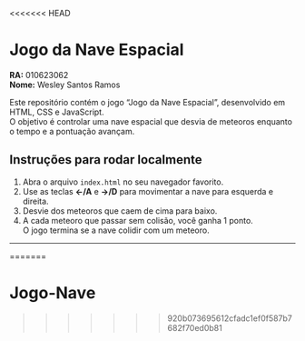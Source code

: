 <<<<<<< HEAD
# Jogo da Nave Espacial

**RA:** 010623062  
**Nome:** Wesley Santos Ramos

Este repositório contém o jogo “Jogo da Nave Espacial”, desenvolvido em HTML, CSS e JavaScript.  
O objetivo é controlar uma nave espacial que desvia de meteoros enquanto o tempo e a pontuação avançam.

## Instruções para rodar localmente

1. Abra o arquivo `index.html` no seu navegador favorito.
2. Use as teclas **←/A** e **→/D** para movimentar a nave para esquerda e direita.
3. Desvie dos meteoros que caem de cima para baixo.
4. A cada meteoro que passar sem colisão, você ganha 1 ponto.  
   O jogo termina se a nave colidir com um meteoro.

---
=======
# Jogo-Nave
>>>>>>> 920b073695612cfadc1ef0f587b7682f70ed0b81
